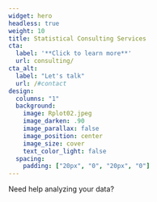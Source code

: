 ```yaml
---
widget: hero
headless: true
weight: 10
title: Statistical Consulting Services
cta:
  label: '**Click to learn more**'
  url: consulting/
cta_alt:
  label: "Let's talk"
  url: /#contact
design:
  columns: "1"
  background:
    image: Rplot02.jpeg
    image_darken: .90
    image_parallax: false
    image_position: center
    image_size: cover
    text_color_light: false
  spacing:
    padding: ["20px", "0", "20px", "0"]
---
```


Need help analyzing your data?